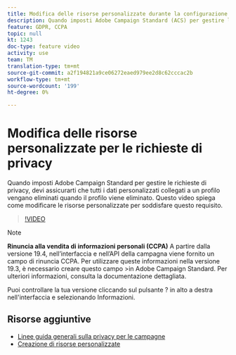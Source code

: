 ```yaml
---
title: Modifica delle risorse personalizzate durante la configurazione di Adobe Campaign Standard (ACS) per le richieste di privacy
description: Quando imposti Adobe Campaign Standard (ACS) per gestire le richieste di privacy, devi accertarti che tutti i dati personalizzati collegati a un profilo vengano eliminati quando il profilo viene eliminato. Questo video spiega come modificare le risorse personalizzate per soddisfare questo requisito.
feature: GDPR, CCPA
topic: null
kt: 1243
doc-type: feature video
activity: use
team: TM
translation-type: tm+mt
source-git-commit: a2f194821a9ce06272eaed979ee2d8c62cccac2b
workflow-type: tm+mt
source-wordcount: '199'
ht-degree: 0%

---
```



# Modifica delle risorse personalizzate per le richieste di privacy

Quando imposti Adobe Campaign Standard per gestire le richieste di privacy, devi assicurarti che tutti i dati personalizzati collegati a un profilo vengano eliminati quando il profilo viene eliminato. Questo video spiega come modificare le risorse personalizzate per soddisfare questo requisito.

>[!VIDEO](https://video.tv.adobe.com/v/23326?quality=12)

>[!NOTE]
>
>**Rinuncia alla vendita di informazioni personali (CCPA)**
>A partire dalla versione 19.4, nell’interfaccia e nell’API della campagna viene fornito un campo di rinuncia CCPA. Per utilizzare queste informazioni nella versione 19.3, è necessario creare questo campo >in Adobe Campaign Standard. Per ulteriori informazioni, consulta la documentazione [](https://helpx.adobe.com/campaign/kb/acs-privacy.html#ccpa) dettagliata.
>
> Puoi controllare la tua versione cliccando sul pulsante ? in alto a destra nell&#39;interfaccia e selezionando Informazioni.

## Risorse aggiuntive

* [Linee guida generali sulla privacy per le campagne](https://helpx.adobe.com/campaign/kb/campaign-privacy-overview.html)
* [Creazione di risorse personalizzate](/help/managing-processes-and-data/custom-resources/creating-custom-resources.md)
